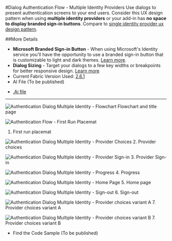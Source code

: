 #Dialog Authentication Flow - Multiple Identity Providers
Use dialogs to present authentication screens to your end users. Consider this UX design pattern when using **multiple identity providers** or your add-in has **no space to display branded sign-in buttons**. Compare to [single identity provider ux design pattern](Authentication_Dialog_Single_ID.md).

##More Details
- **Microsoft Branded Sign-in Button** - When using Microsoft's Identity service you'll have the opportunity to use a branded sign-in button that is customizable to light and dark themes. [Learn more](https://azure.microsoft.com/en-us/documentation/articles/active-directory-branding-guidelines/#visual-guidance-for-sign-in).
- **Dialog Sizing** - Target your dialogs to a few key widths or breakpoints for better responsive design. [Learn more](https://msdn.microsoft.com/windows/uwp/layout/screen-sizes-and-breakpoints-for-responsive-design)
- Current Fabric Version Used: [2.6.1](https://github.com/OfficeDev/office-ui-fabric-core/releases/tag/2.6.1)
- AI File (To be published)

* [.Ai file](https://github.com/OfficeDev/Office-Add-in-UX-Design-Patterns/blob/daniel/Patterns/Source%20Files/Authentication_Dialog_Multiple_ID.ai?raw=true)

***
![Authentication Dialog Multiple Identity - Flowchart](https://raw.githubusercontent.com/OfficeDev/Office-Add-in-UX-Design-Patterns/daniel/Patterns/Assets/Authentication_Dialog_Multiple_ID/titlepage.jpg)
Flowchart and title page


![Authentication Flow - First Run Placemat](https://raw.githubusercontent.com/OfficeDev/Office-Add-in-UX-Design-Patterns/daniel/Patterns/Assets/Authentication_Dialog_Single_ID/auth_dialog_multiid_fre.jpg)
1. First run placemat


![Authentication Dialog Multiple Identity - Provider Choices](https://raw.githubusercontent.com/OfficeDev/Office-Add-in-UX-Design-Patterns/daniel/Patterns/Assets/Authentication_Dialog_Single_ID/auth_dialog_multiid_choices.jpg)
2. Provider choices


![Authentication Dialog Multiple Identity - Provider Sign-in](https://raw.githubusercontent.com/OfficeDev/Office-Add-in-UX-Design-Patterns/daniel/Patterns/Assets/Authentication_Dialog_Single_ID/auth_dialog_multiid_providerui.jpg)
3. Provider Sign-in


![Authentication Dialog Multiple Identity - Progress](https://raw.githubusercontent.com/OfficeDev/Office-Add-in-UX-Design-Patterns/daniel/Patterns/Assets/Authentication_Dialog_Single_ID/auth_dialog_multiid_progress.jpg)
4. Progress


![Authentication Dialog Multiple Identity - Home Page](https://raw.githubusercontent.com/OfficeDev/Office-Add-in-UX-Design-Patterns/daniel/Patterns/Assets/Authentication_Dialog_Single_ID/auth_dialog_multiid_homepage.jpg)
5. Home page


![Authentication Dialog Multiple Identity - Sign-out](https://raw.githubusercontent.com/OfficeDev/Office-Add-in-UX-Design-Patterns/daniel/Patterns/Assets/Authentication_Dialog_Single_ID/auth_dialog_multiid_signout.jpg)
6. Sign-out


![Authentication Dialog Multiple Identity - Provider choices variant A](https://raw.githubusercontent.com/OfficeDev/Office-Add-in-UX-Design-Patterns/daniel/Patterns/Assets/Authentication_Dialog_Single_ID/auth_dialog_multiid_variantA.jpg)
7. Provider choices variant A

![Authentication Dialog Multiple Identity - Provider choices variant B](https://raw.githubusercontent.com/OfficeDev/Office-Add-in-UX-Design-Patterns/daniel/Patterns/Assets/Authentication_Dialog_Single_ID/auth_dialog_multiid_variantB.jpg)
7. Provider choices variant B

- Find the Code Sample (To be published)

